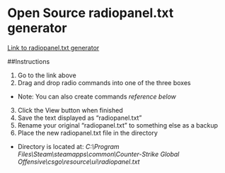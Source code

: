 Open Source radiopanel.txt generator
======

[Link to radiopanel.txt generator](http://www.justwas.com/radio/)

##Instructions

1. Go to the link above
2. Drag and drop radio commands into one of the three boxes
  * Note: You can also create commands *reference below*
3. Click the View button when finished
4. Save the text displayed as “radiopanel.txt”
5. Rename your original “radiopanel.txt” to something else as a backup
6. Place the new radiopanel.txt file in the directory
  * Directory is located at: *C:\Program Files\Steam\steamapps\common\Counter-Strike Global Offensive\csgo\resource\ui\radiopanel.txt*


